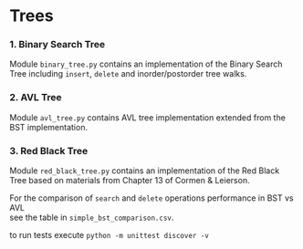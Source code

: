 Trees
===========================

### 1. Binary Search Tree

Module `binary_tree.py` contains an implementation of the Binary Search Tree
including `insert`, `delete` and inorder/postorder tree walks.

### 2. AVL Tree

Module `avl_tree.py` contains AVL tree implementation extended from the BST implementation. 

### 3. Red Black Tree

Module `red_black_tree.py` contains an implementation of the Red Black Tree
based on materials from Chapter 13 of Cormen & Leierson.


For the comparison of `search` and `delete` operations performance in BST vs AVL  
see the table in `simple_bst_comparison.csv`.

to run tests execute `python -m unittest discover -v`

